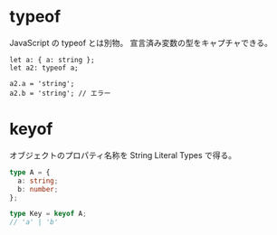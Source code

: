 # typeof

JavaScript の typeof とは別物。
宣言済み変数の型をキャプチャできる。

```typesctipt
let a: { a: string };
let a2: typeof a;

a2.a = 'string';
a2.b = 'string'; // エラー
```

# keyof

オブジェクトのプロパティ名称を String Literal Types で得る。

```typescript
type A = {
  a: string;
  b: number;
};

type Key = keyof A;
// 'a' | 'b'
```
